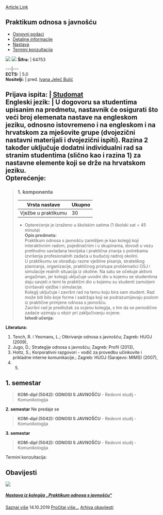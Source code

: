 [Article Link](https://www.fhs.hr/predmet/posj)

## Praktikum odnosa s javnošću
  * [Osnovni podaci](https://www.fhs.hr/predmet/posj#v1id-904858_198984_1_0 "Osnovni podaci")
  * [Detaljne informacije](https://www.fhs.hr/predmet/posj#v1id-904858_198984_1_1 "Detaljne informacije")
  * [Nastava](https://www.fhs.hr/predmet/posj#v1id-904858_198984_1_2 "Nastava")
  * [Termini konzultacija](https://www.fhs.hr/predmet/posj#v1id-904858_198984_1_3 "Termini konzultacija")


[![](https://www.fhs.hr/img/flags/gif/hr.gif)](https://www.fhs.hr/predmet/posj) [![](https://www.fhs.hr/img/flags/gif/gb.gif)](https://www.fhs.hr/en/course/prp)
**Šifra:** |  64753  
  
---|---  
**ECTS:** |  5.0   
**Nositelji:** |  pred. [Ivana Jeleč Bulić](https://www.fhs.hr/djelatnik/ivana.jelec_bulic)   
  
**Prijava ispita:** |  [Studomat](http://www.isvu.hr/studomat)  
**Engleski jezik:** |  U dogovoru sa studentima upisanim na predmetu, nastavnik će osigurati što veći broj elemenata nastave na engleskom jeziku, odnosno istovremeno i na engleskom i na hrvatskom za mješovite grupe (dvojezični nastavni materijali i dvojezični ispiti). Razina 2 također uključuje dodatni individualni rad sa stranim studentima (slično kao i razina 1) za nastavne elemente koji se drže na hrvatskom jeziku.   
**Opterećenje:**  
---  
> ### 1. komponenta
> | Vrsta nastave | Ukupno  
> ---|---  
> Vježbe u praktikumu | 30  
> * Opterećenje je izraženo u školskim satima (1 školski sat = 45 minuta)   
**Opis predmeta:**  
> Praktikum odnosa s javnošću zamišljen je kao kolegij koji interaktivnim radom, pojedinačnim i u skupinama, dovodi u vezu prethodno savladana teorijska i praktična znanja s potrebama izvršenja profesionalnih zadaća u budućoj radnoj okolini.   
>  U praktikumu se obrađuju razne vještine pisanja, strateškog planiranja, organizacije, praktičnog pristupa problematici OSJ i simulacije realnih situacija iz okoline. Na satu se očekuje aktivni angažman, jer kolegij uključuje uvodni dio u kojemu se studentima daju savjeti o temi te praktični dio u kojemu su studenti zamoljeni izvršavati vježbe i simulacije.   
>  Kolegij uključuje i završni rad na temu koju bira sam student. Rad može biti bilo koje forme i sadržaja koji se podrazumijevaju poslom iz praktične primjene odnosa s javnošću.   
>  Završni rad je predložak za ocjenu kolegija, s tim da se periodične zadaće uzimaju u obzir pri zaključivanju ocjene.  
**Ishodi učenja:**  

  
**Literatura:**  
  1. Tench, R. i Yeomans, L.; Otkrivanje odnosa s javnošću; Zagreb: HUOJ (2009), 
  2. Jugo, D.; Strategije odnosa s javnošću; Zagreb: Profil (2013), 
  3. Holtz, S.; Korporativni razgovori - vodič za provedbu učinkovite i prikladne interne komunikacije.; Zagreb: HUOJ (Sarajevo: MIMS) (2007), 
  4.   5. 
  
**1. semestar**  
---  
> **KOM-dipl (5042): ODNOSI S JAVNOŠĆU** - Redovni studij - Komunikologija  
>   
  
**2. semestar** Ne predaje se  
> **KOM-dipl (5042): ODNOSI S JAVNOŠĆU** - Redovni studij - Komunikologija  
>   
  
**3. semestar**  
> **KOM-dipl (5042): ODNOSI S JAVNOŠĆU** - Redovni studij - Komunikologija  
>   
Termini konzultacija: 


## Obavijesti
[ ![](https://www.fhs.hr/_pub/themes_static/hrstud2024/default/img/default_news.jpg) ](https://www.fhs.hr/predmet/posj?@=218v0#news_79310)
#####  [Nastava iz kolegija „Praktikum odnosa s javnošću“](https://www.fhs.hr/predmet/posj?@=218v0#news_79310)
[Saznaj više](https://www.fhs.hr/predmet/posj?@=218v0#news_79310)
14.10.2019
[Pročitaj više...](https://www.fhs.hr/predmet/posj?@=218v0#news_79310 "Pročitaj obavijest: Nastava iz kolegija „Praktikum odnosa s javnošću“")
[Arhiva obavijesti](https://www.fhs.hr/predmet/posj?@=20oyh#news_79310 "Arhiva obavijesti")
